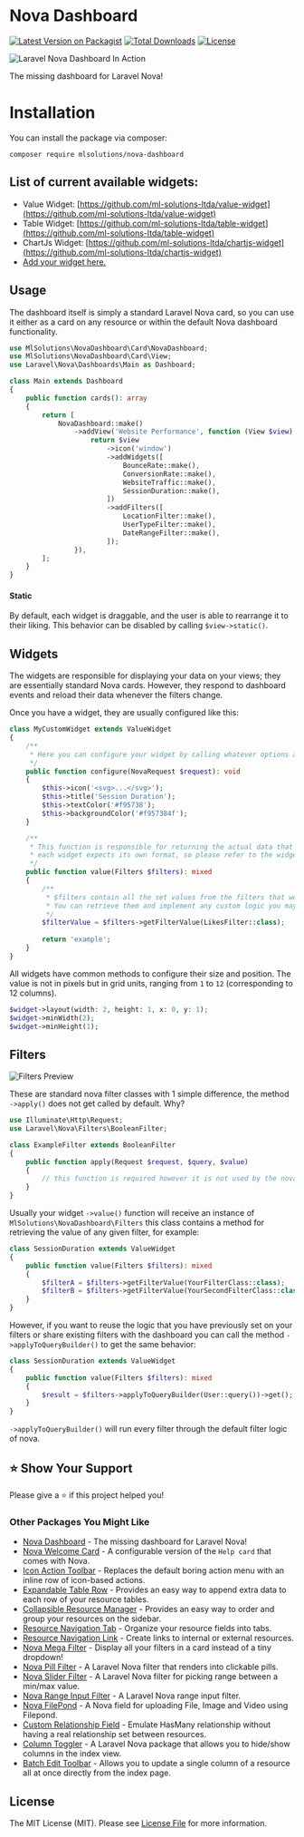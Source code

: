 # Nova Dashboard

[![Latest Version on Packagist](https://img.shields.io/packagist/v/mlsolutions/nova-dashboard)](https://packagist.org/packages/mlsolutions/nova-dashboard)
[![Total Downloads](https://img.shields.io/packagist/dt/mlsolutions/nova-dashboard)](https://packagist.org/packages/mlsolutions/nova-dashboard)
[![License](https://img.shields.io/packagist/l/mlsolutions/nova-dashboard)](https://github.com/ml-solutions-ltda/nova-dashboard/blob/main/LICENSE)

<picture>
  <source media="(prefers-color-scheme: dark)" srcset="https://raw.githubusercontent.com/ml-solutions-ltda/nova-dashboard/main/screenshots/dark.png">
  <img alt="Laravel Nova Dashboard In Action" src="https://raw.githubusercontent.com/ml-solutions-ltda/nova-dashboard/main/screenshots/light.png">
</picture>

The missing dashboard for Laravel Nova!

# Installation

You can install the package via composer:

```
composer require mlsolutions/nova-dashboard
```

## List of current available widgets:

- Value Widget: [https://github.com/ml-solutions-ltda/value-widget](https://github.com/ml-solutions-ltda/value-widget)
- Table Widget: [https://github.com/ml-solutions-ltda/table-widget](https://github.com/ml-solutions-ltda/table-widget)
- ChartJs Widget: [https://github.com/ml-solutions-ltda/chartjs-widget](https://github.com/ml-solutions-ltda/chartjs-widget)
- [Add your widget here.](https://github.com/ml-solutions-ltda/nova-dashboard/edit/main/README.md)

## Usage

The dashboard itself is simply a standard Laravel Nova card, so you can use it either as a card on any resource 
or within the default Nova dashboard functionality.

```php
use MlSolutions\NovaDashboard\Card\NovaDashboard;
use MlSolutions\NovaDashboard\Card\View;
use Laravel\Nova\Dashboards\Main as Dashboard;

class Main extends Dashboard
{
    public function cards(): array
    {
        return [
            NovaDashboard::make()
                ->addView('Website Performance', function (View $view) {
                    return $view
                        ->icon('window')
                        ->addWidgets([
                            BounceRate::make(),
                            ConversionRate::make(),
                            WebsiteTraffic::make(),
                            SessionDuration::make(),
                        ])
                        ->addFilters([
                            LocationFilter::make(),
                            UserTypeFilter::make(),
                            DateRangeFilter::make(),
                        ]);
                }),
        ];
    }
}
```

#### Static 

By default, each widget is draggable, and the user is able to rearrange it to their liking. 
This behavior can be disabled by calling `$view->static()`.

## Widgets

The widgets are responsible for displaying your data on your views; they are essentially standard Nova cards.
However, they respond to dashboard events and reload their data whenever the filters change.

Once you have a widget, they are usually configured like this:

```php
class MyCustomWidget extends ValueWidget
{
    /**
     * Here you can configure your widget by calling whatever options are available for each widget
     */
    public function configure(NovaRequest $request): void
    {
        $this->icon('<svg>...</svg>');
        $this->title('Session Duration');
        $this->textColor('#f95738');
        $this->backgroundColor('#f957384f');
    }

    /**
     * This function is responsible for returning the actual data that will be shown on the widget,
     * each widget expects its own format, so please refer to the widget documentation 
     */
    public function value(Filters $filters): mixed
    {
        /**
         * $filters contain all the set values from the filters that were shown on the frontend. 
         * You can retrieve them and implement any custom logic you may have.
         */
        $filterValue = $filters->getFilterValue(LikesFilter::class);
        
        return 'example';
    }
}
```

All widgets have common methods to configure their size and position.
The value is not in pixels but in grid units, ranging from `1` to `12` (corresponding to 12 columns).

```php
$widget->layout(width: 2, height: 1, x: 0, y: 1);
$widget->minWidth(2);
$widget->minHeight(1);
```

## Filters

<picture>
  <source media="(prefers-color-scheme: dark)" srcset="https://raw.githubusercontent.com/ml-solutions-ltda/nova-dashboard/main/screenshots/filter-dark.png">
  <img alt="Filters Preview" src="https://raw.githubusercontent.com/ml-solutions-ltda/nova-dashboard/main/screenshots/filter-light.png">
</picture>

These are standard nova filter classes with 1 simple difference, the method `->apply()` does not get called by default. Why?

```php
use Illuminate\Http\Request;
use Laravel\Nova\Filters\BooleanFilter;

class ExampleFilter extends BooleanFilter
{
    public function apply(Request $request, $query, $value)
    {
        // this function is required however it is not used by the nova-dashboard
    }
}
```

Usually your widget `->value()` function will receive an instance of `MlSolutions\NovaDashboard\Filters` this class 
contains a method for retrieving the value of any given filter, for example:

```php
class SessionDuration extends ValueWidget
{
    public function value(Filters $filters): mixed
    {
        $filterA = $filters->getFilterValue(YourFilterClass::class);
        $filterB = $filters->getFilterValue(YourSecondFilterClass::class);
    }
}
```

However, if you want to reuse the logic that you have previously set on your filters or share existing filters with
the dashboard you can call the method `->applyToQueryBuilder()` to get the same behavior:

```php
class SessionDuration extends ValueWidget
{
    public function value(Filters $filters): mixed
    {
        $result = $filters->applyToQueryBuilder(User::query())->get();    
    }
}
```

`->applyToQueryBuilder()` will run every filter through the default filter logic of nova.

## ⭐️ Show Your Support

Please give a ⭐️ if this project helped you!

### Other Packages You Might Like

- [Nova Dashboard](https://github.com/ml-solutions-ltda/nova-dashboard) - The missing dashboard for Laravel Nova!
- [Nova Welcome Card](https://github.com/ml-solutions-ltda/nova-welcome-card) - A configurable version of the `Help card` that comes with Nova.
- [Icon Action Toolbar](https://github.com/ml-solutions-ltda/icon-action-toolbar) - Replaces the default boring action menu with an inline row of icon-based actions.
- [Expandable Table Row](https://github.com/ml-solutions-ltda/expandable-table-row) - Provides an easy way to append extra data to each row of your resource tables.
- [Collapsible Resource Manager](https://github.com/ml-solutions-ltda/collapsible-resource-manager) - Provides an easy way to order and group your resources on the sidebar.
- [Resource Navigation Tab](https://github.com/ml-solutions-ltda/resource-navigation-tab) - Organize your resource fields into tabs.
- [Resource Navigation Link](https://github.com/ml-solutions-ltda/resource-navigation-link) - Create links to internal or external resources.
- [Nova Mega Filter](https://github.com/ml-solutions-ltda/nova-mega-filter) - Display all your filters in a card instead of a tiny dropdown!
- [Nova Pill Filter](https://github.com/ml-solutions-ltda/nova-pill-filter) - A Laravel Nova filter that renders into clickable pills.
- [Nova Slider Filter](https://github.com/ml-solutions-ltda/nova-slider-filter) - A Laravel Nova filter for picking range between a min/max value.
- [Nova Range Input Filter](https://github.com/ml-solutions-ltda/nova-range-input-filter) - A Laravel Nova range input filter.
- [Nova FilePond](https://github.com/ml-solutions-ltda/nova-filepond) - A Nova field for uploading File, Image and Video using Filepond.
- [Custom Relationship Field](https://github.com/ml-solutions-ltda/custom-relationship-field) - Emulate HasMany relationship without having a real relationship set between resources.
- [Column Toggler](https://github.com/ml-solutions-ltda/column-toggler) - A Laravel Nova package that allows you to hide/show columns in the index view.
- [Batch Edit Toolbar](https://github.com/ml-solutions-ltda/batch-edit-toolbar) - Allows you to update a single column of a resource all at once directly from the index page.

## License

The MIT License (MIT). Please see [License File](https://raw.githubusercontent.com/ml-solutions-ltda/nova-dashboard/main/LICENSE) for more information.
